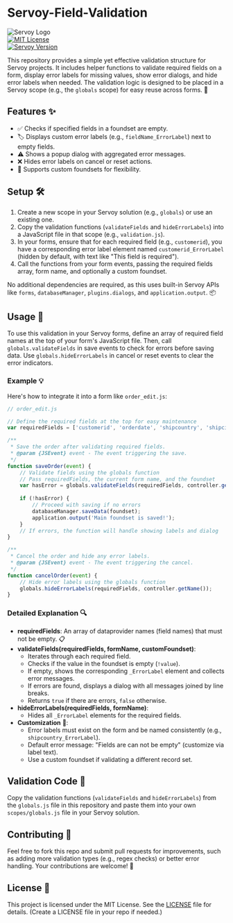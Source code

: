 # Servoy-Field-Validation

![Servoy Logo](https://img.shields.io/badge/Servoy-Validation-blue?style=flat-square&logo=servoy)  
[![MIT License](https://img.shields.io/badge/License-MIT-green?style=flat-square)](LICENSE)  
[![Servoy Version](https://img.shields.io/badge/Servoy-2023%2B-orange?style=flat-square)](https://www.servoy.com/)

This repository provides a simple yet effective validation structure for Servoy projects. It includes helper functions to validate required fields on a form, display error labels for missing values, show error dialogs, and hide error labels when needed. The validation logic is designed to be placed in a Servoy scope (e.g., the `globals` scope) for easy reuse across forms. 🚀

## Features ✨
- ✅ Checks if specified fields in a foundset are empty.
- 🏷️ Displays custom error labels (e.g., `fieldName_ErrorLabel`) next to empty fields.
- ⚠️ Shows a popup dialog with aggregated error messages.
- ❌ Hides error labels on cancel or reset actions.
- 🔄 Supports custom foundsets for flexibility.

## Setup 🛠️
1. Create a new scope in your Servoy solution (e.g., `globals`) or use an existing one.
2. Copy the validation functions (`validateFields` and `hideErrorLabels`) into a JavaScript file in that scope (e.g., `validation.js`).
3. In your forms, ensure that for each required field (e.g., `customerid`), you have a corresponding error label element named `customerid_ErrorLabel` (hidden by default, with text like "This field is required").
4. Call the functions from your form events, passing the required fields array, form name, and optionally a custom foundset.

No additional dependencies are required, as this uses built-in Servoy APIs like `forms`, `databaseManager`, `plugins.dialogs`, and `application.output`. 📦

## Usage 📖
To use this validation in your Servoy forms, define an array of required field names at the top of your form's JavaScript file. Then, call `globals.validateFields` in save events to check for errors before saving data. Use `globals.hideErrorLabels` in cancel or reset events to clear the error indicators.

### Example 💡
Here's how to integrate it into a form like `order_edit.js`:

```js
// order_edit.js

// Define the required fields at the top for easy maintenance
var requiredFields = ['customerid', 'orderdate', 'shipcountry', 'shipcity', 'shipaddress', 'shippostalcode', 'shipregion', 'shipvia'];

/**
 * Save the order after validating required fields.
 * @param {JSEvent} event - The event triggering the save.
 */
function saveOrder(event) {
    // Validate fields using the globals function
    // Pass requiredFields, the current form name, and the foundset
    var hasError = globals.validateFields(requiredFields, controller.getName(), foundset);
    
    if (!hasError) {
        // Proceed with saving if no errors
        databaseManager.saveData(foundset);
        application.output('Main foundset is saved!');
    }
    // If errors, the function will handle showing labels and dialog
}

/**
 * Cancel the order and hide any error labels.
 * @param {JSEvent} event - The event triggering the cancel.
 */
function cancelOrder(event) {
    // Hide error labels using the globals function
    globals.hideErrorLabels(requiredFields, controller.getName());
}
```

### Detailed Explanation 🔍
- **requiredFields**: An array of dataprovider names (field names) that must not be empty. 📋
- **validateFields(requiredFields, formName, customFoundset)**:
  - Iterates through each required field.
  - Checks if the value in the foundset is empty (`!value`).
  - If empty, shows the corresponding `_ErrorLabel` element and collects error messages.
  - If errors are found, displays a dialog with all messages joined by line breaks.
  - Returns `true` if there are errors, `false` otherwise.
- **hideErrorLabels(requiredFields, formName)**:
  - Hides all `_ErrorLabel` elements for the required fields.
- **Customization** 🔧:
  - Error labels must exist on the form and be named consistently (e.g., `shipcountry_ErrorLabel`).
  - Default error message: "Fields are can not be empty" (customize via label text).
  - Use a custom foundset if validating a different record set.

## Validation Code 📄
Copy the validation functions (`validateFields` and `hideErrorLabels`) from the `globals.js` file in this repository and paste them into your own `scopes/globals.js` file in your Servoy solution.

## Contributing 🤝
Feel free to fork this repo and submit pull requests for improvements, such as adding more validation types (e.g., regex checks) or better error handling. Your contributions are welcome! 🌟

## License 📝
This project is licensed under the MIT License. See the [LICENSE](LICENSE) file for details. (Create a LICENSE file in your repo if needed.)